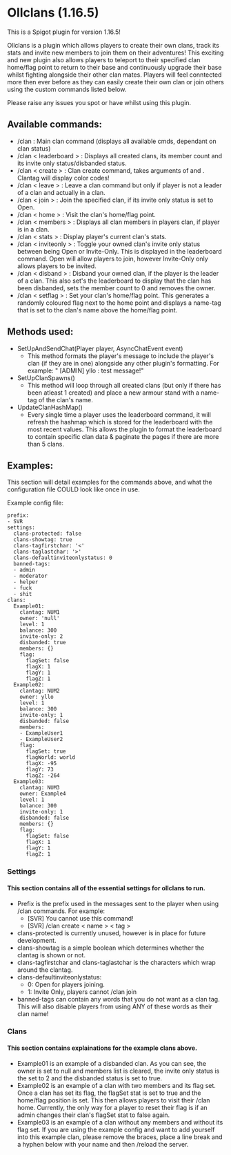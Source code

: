 # Ollclans (1.16.5)
This is a Spigot plugin for version 1.16.5!

Ollclans is a plugin which allows players to create their own clans, track its stats and invite new members to join them on their adventures!
This exciting and new plugin also allows players to teleport to their specified clan home/flag point to return to their base and continuously upgrade their base whilst fighting alongside their other clan mates. 
Players will feel conntected more then ever before as they can easily create their own clan or join others using the custom commands listed below. 

Please raise any issues you spot or have whilst using this plugin.

## Available commands:
- /clan : Main clan command (displays all available cmds, dependant on clan status)
- /clan < leaderboard > : Displays all created clans, its member count and its invite only status/disbanded status.
- /clan < create > : Clan create command, takes arguments of <clanname> and <clantag>. Clantag will display color codes!
- /clan < leave > : Leave a clan command but only if player is not a leader of a clan and actually in a clan.
- /clan < join > : Join the specified clan, if its invite only status is set to Open.
- /clan < home > : Visit the clan's home/flag point.
- /clan < members > : Displays all clan members in players clan, if player is in a clan.
- /clan < stats > : Display player's current clan's stats.
- /clan < inviteonly > : Toggle your owned clan's invite only status between being Open or Invite-Only. This is displayed in the leaderboard command. Open will allow players to join, however Invite-Only only allows players to be invited.
- /clan < disband > : Disband your owned clan, if the player is the leader of a clan. This also set's the leaderboard to display that the clan has been disbanded, sets the member count to 0 and removes the owner.
- /clan < setflag > : Set your clan's home/flag point. This generates a randomly coloured flag next to the home point and displays a name-tag that is set to the clan's name above the home/flag point.

## Methods used:
- SetUpAndSendChat(Player player, AsyncChatEvent event)
  - This method formats the player's message to include the player's clan (if they are in one) alongside any other plugin's formatting. For example: "<ClanTag> [ADMIN] yllo : test message!"
- SetUpClanSpawns()
  - This method will loop through all created clans (but only if there has been atleast 1 created) and place a new armour stand with a name-tag of the clan's name.
- UpdateClanHashMap()
  - Every single time a player uses the leaderboard command, it will refresh the hashmap which is stored for the leaderboard with the most recent values. This allows the plugin to format the leaderboard to contain specific clan data & paginate the pages if there are more than 5 clans.

## Examples:
This section will detail examples for the commands above, and what the configuration file COULD look like once in use.

Example config file:
```
prefix:
- SVR
settings:
  clans-protected: false
  clans-showtag: true
  clans-tagfirstchar: '<'
  clans-taglastchar: '>'
  clans-defaultinviteonlystatus: 0
  banned-tags:
  - admin
  - moderator
  - helper
  - fuck
  - shit
clans:
  Example01:
    clantag: NUM1
    owner: 'null'
    level: 1
    balance: 300
    invite-only: 2
    disbanded: true
    members: {}
    flag:
      flagSet: false
      flagX: 1
      flagY: 1
      flagZ: 1
  Example02:
    clantag: NUM2
    owner: yllo
    level: 1
    balance: 300
    invite-only: 1
    disbanded: false
    members: 
    - ExampleUser1
    - ExampleUser2
    flag:
      flagSet: true
      flagWorld: world
      flagX: -95
      flagY: 73
      flagZ: -264
  Example03:
    clantag: NUM3
    owner: Example4
    level: 1
    balance: 300
    invite-only: 1
    disbanded: false
    members: {}
    flag:
      flagSet: false
      flagX: 1
      flagY: 1
      flagZ: 1
```


### Settings
#### This section contains all of the essential settings for ollclans to run.
  - Prefix is the prefix used in the messages sent to the player when using /clan commands. For example:
    - [SVR] You cannot use this command!
    - [SVR] /clan create < name > < tag > 
  - clans-protected is currently unused, however is in place for future development.
  - clans-showtag is a simple boolean which determines whether the clantag is shown or not.
  - clans-tagfirstchar and clans-taglastchar is the characters which wrap around the clantag.
  - clans-defaultinviteonlystatus:
    - 0: Open for players joining.
    - 1: Invite Only, players cannot /clan join 
  - banned-tags can contain any words that you do not want as a clan tag. This will also disable players from using ANY of these words as their clan name!


### Clans
#### This section contains explainations for the example clans above.
- Example01 is an example of a disbanded clan. As you can see, the owner is set to null and members list is cleared, the invite only status is the set to 2 and the disbanded status is set to true.
- Example02 is an example of a clan with two members and its flag set. Once a clan has set its flag, the flagSet stat is set to true and the home/flag position is set. This then allows players to visit their /clan home. Currently, the only way for a player to reset their flag is if an admin changes their clan's flagSet stat to false again.
- Example03 is an example of a clan without any members and without its flag set. If you are using the example config and want to add yourself into this example clan, please remove the braces, place a line break and a hyphen below with your name and then /reload the server.
